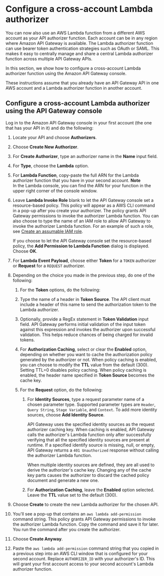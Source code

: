 # Configure a cross\-account Lambda authorizer<a name="apigateway-lambda-authorizer-cross-account-lambda-authorizer"></a>

You can now also use an AWS Lambda function from a different AWS account as your API authorizer function\. Each account can be in any region where Amazon API Gateway is available\. The Lambda authorizer function can use bearer token authentication strategies such as OAuth or SAML\. This makes it easy to centrally manage and share a central Lambda authorizer function across multiple API Gateway APIs\.

In this section, we show how to configure a cross\-account Lambda authorizer function using the Amazon API Gateway console\.

These instructions assume that you already have an API Gateway API in one AWS account and a Lambda authorizer function in another account\.

## Configure a cross\-account Lambda authorizer using the API Gateway console<a name="apigateway-cross-account-lambda-auth-configure-cross-account-authorizer"></a>

Log in to the Amazon API Gateway console in your first account \(the one that has your API in it\) and do the following:

1. Locate your API and choose **Authorizers**\.

1. Choose **Create New Authorizer**\. 

1. For **Create Authorizer**, type an authorizer name in the **Name** input field\. 

1. For **Type**, choose the **Lambda** option\. 

1. For **Lambda Function**, copy\-paste the full ARN for the Lambda authorizer function that you have in your second account\.
**Note**  
In the Lambda console, you can find the ARN for your function in the upper right corner of the console window\.

1.  Leave **Lambda Invoke Role** blank to let the API Gateway console set a resource\-based policy\. This policy will appear as a AWS CLI command in a pop\-up after you create your authorizer\. The policy grants API Gateway permissions to invoke the authorizer Lambda function\. You can also choose to type the name of an IAM role to allow API Gateway to invoke the authorizer Lambda function\. For an example of such a role, see [Create an assumable IAM role](integrating-api-with-aws-services-lambda.md#api-as-lambda-proxy-setup-iam-role-policies)\. 

    If you choose to let the API Gateway console set the resource\-based policy, the **Add Permission to Lambda Function** dialog is displayed\. Choose **OK**\. 

1. For **Lambda Event Payload**, choose either **Token** for a `TOKEN` authorizer or **Request** for a `REQUEST` authorizer\.

1. Depending on the choice you made in the previous step, do one of the following:

   1.  For the **Token** options, do the following: 

      1. Type the name of a header in **Token Source**\. The API client must include a header of this name to send the authorization token to the Lambda authorizer\. 

      1. Optionally, provide a RegEx statement in **Token Validation** input field\. API Gateway performs initial validation of the input token against this expression and invokes the authorizer upon successful validation\. This helps reduce chances of being charged for invalid tokens\.

      1. For **Authorization Caching**, select or clear the **Enabled** option, depending on whether you want to cache the authorization policy generated by the authorizer or not\. When policy caching is enabled, you can choose to modify the **TTL** value from the default \(300\)\. Setting TTL=0 disables policy caching\. When policy caching is enabled, the header name specified in **Token Source** becomes the cache key\.

   1. For the **Request** option, do the following:

      1. For **Identity Sources**, type a request parameter name of a chosen parameter type\. Supported parameter types are `Header`, `Query String`, `Stage Variable`, and `Context`\. To add more identity sources, choose **Add Identity Source**\. 

         API Gateway uses the specified identity sources as the request authorizer caching key\. When caching is enabled, API Gateway calls the authorizer's Lambda function only after successfully verifying that all the specified identity sources are present at runtime\. If a specified identify source is missing, null, or empty, API Gateway returns a `401 Unauthorized` response without calling the authorizer Lambda function\. 

         When multiple identity sources are defined, they are all used to derive the authorizer's cache key\. Changing any of the cache key parts causes the authorizer to discard the cached policy document and generate a new one\.

      1. For **Authorization Caching**, leave the **Enabled** option selected\. Leave the **TTL** value set to the default \(300\)\.

1. Choose **Create** to create the new Lambda authorizer for the chosen API\.

1. You'll see a pop\-up that contains an `aws lambda add-permission` command string\. This policy grants API Gateway permissions to invoke the authorizer Lambda function\. Copy the command and save it for later\. You run the command after you create the authorizer\.

1. Choose **Create Anyway**\.

1. Paste the `aws lambda add-permission` command string that you copied in a previous step into an AWS CLI window that is configured for your second account\. Replace `AUTHORIZER_ID` with your authorizer's ID\. This will grant your first account access to your second account's Lambda authorizer function\.